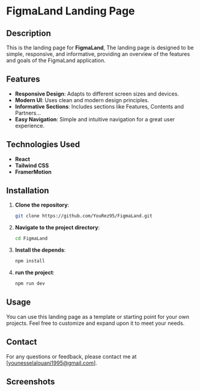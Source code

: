 # FigmaLand Landing Page

## Description

This is the landing page for **FigmaLand**, The landing page is designed to be simple, responsive, and informative, providing an overview of the features and goals of the FigmaLand application.

## Features

- **Responsive Design**: Adapts to different screen sizes and devices.
- **Modern UI**: Uses clean and modern design principles.
- **Informative Sections**: Includes sections like Features, Contents and Partners...
- **Easy Navigation**: Simple and intuitive navigation for a great user experience.

## Technologies Used

- **React**
- **Tailwind CSS**
- **FramerMotion**

## Installation

1. **Clone the repository**:
   ```bash
   git clone https://github.com/YouRez95/FigmaLand.git
   ```
2. **Navigate to the project directory**:
   ```bash
   cd FigmaLand
   ```
3. **Install the depends**:
   ```bash
   npm install
   ```
4. **run the project**:
   ```bash
   npm run dev
   ```

## Usage

You can use this landing page as a template or starting point for your own projects. Feel free to customize and expand upon it to meet your needs.

## Contact

For any questions or feedback, please contact me at [younesselalouani1995@gmail.com].

## Screenshots
